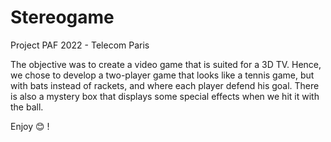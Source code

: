 # Stereogame

Project PAF 2022 - Telecom Paris

The objective was to create a video game that is suited for a 3D TV. Hence, we chose to develop a two-player game that looks like a tennis game, but with bats instead of rackets, and where each player defend his goal.
There is also a mystery box that displays some special effects when we hit it with the ball.

Enjoy 😊 !
